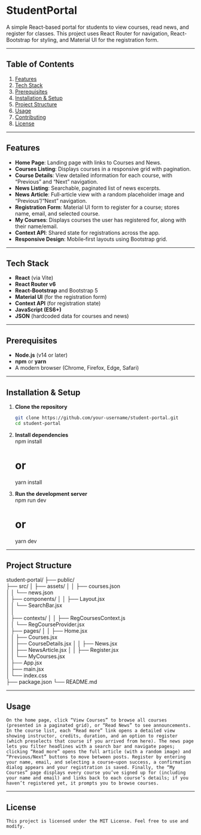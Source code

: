 # StudentPortal

A simple React-based portal for students to view courses, read news, and register for classes. This project uses React Router for navigation, React-Bootstrap for styling, and Material UI for the registration form.

---

## Table of Contents

1. [Features](#features)  
2. [Tech Stack](#tech-stack)  
3. [Prerequisites](#prerequisites)  
4. [Installation & Setup](#installation--setup)  
5. [Project Structure](#project-structure)  
6. [Usage](#usage)  
7. [Contributing](#contributing)  
8. [License](#license)  

---

## Features

- **Home Page**: Landing page with links to Courses and News.  
- **Courses Listing**: Displays courses in a responsive grid with pagination.  
- **Course Details**: View detailed information for each course, with “Previous” and “Next” navigation.  
- **News Listing**: Searchable, paginated list of news excerpts.  
- **News Article**: Full‐article view with a random placeholder image and “Previous”/“Next” navigation.  
- **Registration Form**: Material UI form to register for a course; stores name, email, and selected course.  
- **My Courses**: Displays courses the user has registered for, along with their name/email.  
- **Context API**: Shared state for registrations across the app.  
- **Responsive Design**: Mobile‐first layouts using Bootstrap grid.

---

## Tech Stack

- **React** (via Vite)  
- **React Router v6**  
- **React-Bootstrap** and Bootstrap 5  
- **Material UI** (for the registration form)  
- **Context API** (for registration state)  
- **JavaScript (ES6+)**  
- **JSON** (hardcoded data for courses and news)

---

## Prerequisites

- **Node.js** (v14 or later)  
- **npm** or **yarn**  
- A modern browser (Chrome, Firefox, Edge, Safari)

---

## Installation & Setup

1. **Clone the repository**  
   ```bash
   git clone https://github.com/your-username/student-portal.git
   cd student-portal


2. **Install dependencies**  
    npm install
    # or
    yarn install

3. **Run the development server**  
    npm run dev
    # or
    yarn dev

---

## Project Structure
student-portal/
├── public/                
├── src/
│   ├── assets/
│   │   ├── courses.json   
│   │   └── news.json      
│   ├── components/
│   │   ├── Layout.jsx     
│   │   └── SearchBar.jsx  
│   │              
│   ├── contexts/
│   │   ├── RegCoursesContext.js      
│   │   └── RegCourseProvider.jsx    
│   ├── pages/
│   │   ├── Home.jsx        
│   │   ├── Courses.jsx     
│   │   ├── CourseDetails.jsx 
│   │   ├── News.jsx        
│   │   ├── NewsArticle.jsx 
│   │   ├── Register.jsx    
│   │   └── MyCourses.jsx   
│   ├── App.jsx             
│   ├── main.jsx            
│   └── index.css          
├── package.json
└── README.md               

---

## Usage
    On the home page, click “View Courses” to browse all courses (presented in a paginated grid), or “Read News” to see announcements. In the course list, each “Read more” link opens a detailed view showing instructor, credits, duration, and an option to register (which preselects that course if you arrived from here). The news page lets you filter headlines with a search bar and navigate pages; clicking “Read more” opens the full article (with a random image) and “Previous/Next” buttons to move between posts. Register by entering your name, email, and selecting a course—upon success, a confirmation dialog appears and your registration is saved. Finally, the “My Courses” page displays every course you’ve signed up for (including your name and email) and links back to each course’s details; if you haven’t registered yet, it prompts you to browse courses.

---
## License

    This project is licensed under the MIT License. Feel free to use and modify.